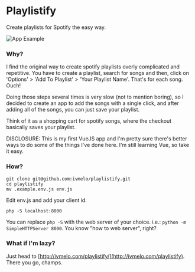 # Playlistify
Create playlists for Spotify the easy way.

![App Example](http://i.imgur.com/KNvh6kg.png)

### Why?
I find the original way to create spotify playlists overly complicated and repetitive. You have to create a playlist, search for songs and then, click on 'Options' > 'Add To Playlist' > 'Your Playlist Name'. That's for each song. Ouch!

Doing those steps several times is very slow (not to mention boring), so I decided to create an app to add the songs with a single click, and after adding all of the songs, you can just save your playlist.

Think of it as a shopping cart for spotify songs, where the checkout basically saves your playlist.

DISCLOSURE: This is my first VueJS app and I'm pretty sure there's better ways to do some of the things I've done here. I'm still learning Vue, so take it easy.

### How?
```
git clone git@github.com:ivmelo/playlistify.git
cd playlistify
mv .example.env.js env.js
```
Edit env.js and add your client id.
```
php -S localhost:8000
```

You can replace ```php -S``` with the web server of your choice. i.e.: ```python -m SimpleHTTPServer 8000```. You know "how to web server", right?

### What if I'm lazy?
Just head to [http://ivmelo.com/playlistify/](http://ivmelo.com/playlistify). There you go, champs.
